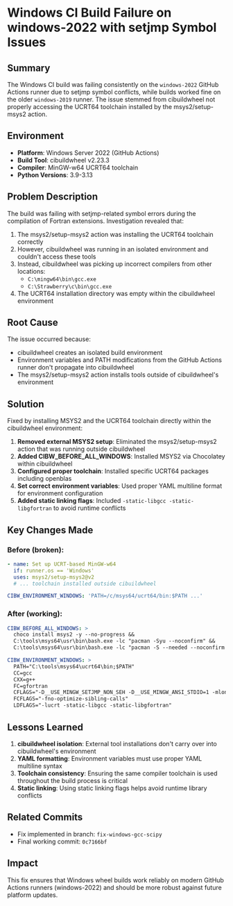 # Windows CI Build Failure on windows-2022 with setjmp Symbol Issues

## Summary
The Windows CI build was failing consistently on the `windows-2022` GitHub Actions runner due to setjmp symbol conflicts, while builds worked fine on the older `windows-2019` runner. The issue stemmed from cibuildwheel not properly accessing the UCRT64 toolchain installed by the msys2/setup-msys2 action.

## Environment
- **Platform**: Windows Server 2022 (GitHub Actions)
- **Build Tool**: cibuildwheel v2.23.3
- **Compiler**: MinGW-w64 UCRT64 toolchain
- **Python Versions**: 3.9-3.13

## Problem Description
The build was failing with setjmp-related symbol errors during the compilation of Fortran extensions. Investigation revealed that:

1. The msys2/setup-msys2 action was installing the UCRT64 toolchain correctly
2. However, cibuildwheel was running in an isolated environment and couldn't access these tools
3. Instead, cibuildwheel was picking up incorrect compilers from other locations:
   - `C:\mingw64\bin\gcc.exe`
   - `C:\Strawberry\c\bin\gcc.exe`
4. The UCRT64 installation directory was empty within the cibuildwheel environment

## Root Cause
The issue occurred because:
- cibuildwheel creates an isolated build environment
- Environment variables and PATH modifications from the GitHub Actions runner don't propagate into cibuildwheel
- The msys2/setup-msys2 action installs tools outside of cibuildwheel's environment

## Solution
Fixed by installing MSYS2 and the UCRT64 toolchain directly within the cibuildwheel environment:

1. **Removed external MSYS2 setup**: Eliminated the msys2/setup-msys2 action that was running outside cibuildwheel
2. **Added CIBW_BEFORE_ALL_WINDOWS**: Installed MSYS2 via Chocolatey within cibuildwheel
3. **Configured proper toolchain**: Installed specific UCRT64 packages including openblas
4. **Set correct environment variables**: Used proper YAML multiline format for environment configuration
5. **Added static linking flags**: Included `-static-libgcc -static-libgfortran` to avoid runtime conflicts

## Key Changes Made

### Before (broken):
```yaml
- name: Set up UCRT-based MinGW-w64
  if: runner.os == 'Windows'
  uses: msys2/setup-msys2@v2
  # ... toolchain installed outside cibuildwheel

CIBW_ENVIRONMENT_WINDOWS: 'PATH=/c/msys64/ucrt64/bin:$PATH ...'
```

### After (working):
```yaml
CIBW_BEFORE_ALL_WINDOWS: >
  choco install msys2 -y --no-progress &&
  C:\tools\msys64\usr\bin\bash.exe -lc "pacman -Syu --noconfirm" &&
  C:\tools\msys64\usr\bin\bash.exe -lc "pacman -S --needed --noconfirm mingw-w64-ucrt-x86_64-toolchain mingw-w64-ucrt-x86_64-gcc mingw-w64-ucrt-x86_64-gcc-fortran mingw-w64-ucrt-x86_64-openblas"

CIBW_ENVIRONMENT_WINDOWS: >
  PATH="C:\tools\msys64\ucrt64\bin;$PATH"
  CC=gcc
  CXX=g++
  FC=gfortran
  CFLAGS="-D__USE_MINGW_SETJMP_NON_SEH -D__USE_MINGW_ANSI_STDIO=1 -mlong-double-64"
  FCFLAGS="-fno-optimize-sibling-calls"
  LDFLAGS="-lucrt -static-libgcc -static-libgfortran"
```

## Lessons Learned
1. **cibuildwheel isolation**: External tool installations don't carry over into cibuildwheel's environment
2. **YAML formatting**: Environment variables must use proper YAML multiline syntax
3. **Toolchain consistency**: Ensuring the same compiler toolchain is used throughout the build process is critical
4. **Static linking**: Using static linking flags helps avoid runtime library conflicts

## Related Commits
- Fix implemented in branch: `fix-windows-gcc-scipy`
- Final working commit: `0c7166bf`

## Impact
This fix ensures that Windows wheel builds work reliably on modern GitHub Actions runners (windows-2022) and should be more robust against future platform updates.